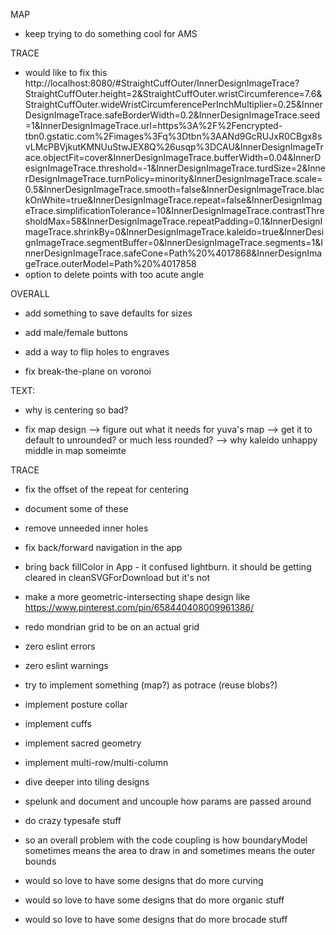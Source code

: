 MAP
- keep trying to do something cool for AMS

TRACE
- would like to fix this http://localhost:8080/#StraightCuffOuter/InnerDesignImageTrace?StraightCuffOuter.height=2&StraightCuffOuter.wristCircumference=7.6&StraightCuffOuter.wideWristCircumferencePerInchMultiplier=0.25&InnerDesignImageTrace.safeBorderWidth=0.2&InnerDesignImageTrace.seed=1&InnerDesignImageTrace.url=https%3A%2F%2Fencrypted-tbn0.gstatic.com%2Fimages%3Fq%3Dtbn%3AANd9GcRUJxR0CBgx8svLMcPBVjkutKMNUuStwJEX8Q%26usqp%3DCAU&InnerDesignImageTrace.objectFit=cover&InnerDesignImageTrace.bufferWidth=0.04&InnerDesignImageTrace.threshold=-1&InnerDesignImageTrace.turdSize=2&InnerDesignImageTrace.turnPolicy=minority&InnerDesignImageTrace.scale=0.5&InnerDesignImageTrace.smooth=false&InnerDesignImageTrace.blackOnWhite=true&InnerDesignImageTrace.repeat=false&InnerDesignImageTrace.simplificationTolerance=10&InnerDesignImageTrace.contrastThresholdMax=58&InnerDesignImageTrace.repeatPadding=0.1&InnerDesignImageTrace.shrinkBy=0&InnerDesignImageTrace.kaleido=true&InnerDesignImageTrace.segmentBuffer=0&InnerDesignImageTrace.segments=1&InnerDesignImageTrace.safeCone=Path%20%4017868&InnerDesignImageTrace.outerModel=Path%20%4017858
- option to delete points with too acute angle

OVERALL
- add something to save defaults for sizes
- add male/female buttons

- add a way to flip holes to engraves

- fix break-the-plane on voronoi

TEXT:
- why is centering so bad?

- fix map design
--> figure out what it needs for yuva's map
--> get it to default to unrounded? or much less rounded?
--> why kaleido unhappy middle in map someimte

TRACE
- fix the offset of the repeat for centering
- document some of these
- remove unneeded inner holes

- fix back/forward navigation in the app

- bring back fillColor in App - it confused lightburn. it should be getting cleared in cleanSVGForDownload but it's not

- make a more geometric-intersecting shape design like https://www.pinterest.com/pin/658440408009961386/


- redo mondrian grid to be on an actual grid

- zero eslint errors
- zero eslint warnings

- try to implement something (map?) as potrace (reuse blobs?)

- implement posture collar
- implement cuffs
- implement sacred geometry
- implement multi-row/multi-column
- dive deeper into tiling designs

- spelunk and document and uncouple how params are passed around

- do crazy typesafe stuff

- so an overall problem with the code coupling is how boundaryModel sometimes means the area to draw in and sometimes means the outer bounds

- would so love to have some designs that do more curving
- would so love to have some designs that do more organic stuff
- would so love to have some designs that do more brocade stuff


